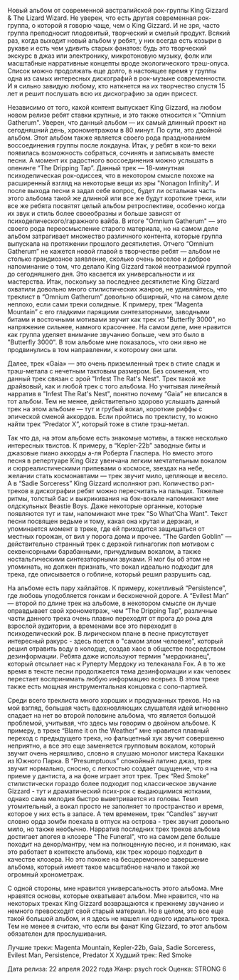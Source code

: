 Новый альбом от современной австралийской рок-группы King Gizzard & The Lizard Wizard. Не уверен, что есть другая современная рок-группа, о которой я говорю чаще, чем о King Gizzard. И не зря, часто группа преподносит плодовитый, творческий и смелый продукт. Всякий раз, когда выходит новый альбом у ребят, у них всегда есть козыри в рукаве и есть чем удивить старых фанатов: будь это творческий экскурс в джаз или электронику, микротоновую музыку, фолк или масштабные нарративные концепты вроде экологического трэш-опуса. Список можно продолжать еще долго, в настоящее время у группы одна из самых интересных дискографий в рок-музыке современности. И я сильно завидую любому, кто наткнется на их творчество спустя 15 лет и решит послушать всю их дискографию за один присест.

Независимо от того, какой контент выпускает King Gizzard, на любом новом релизе ребят ставки крупные, и это также относится к "Omnium Gatherum". Уверен, что данный альбом — их самый длинный проект на сегодняшний день, хронометражом в 80 минут. По сути, это двойной альбом. Этот альбом также является своего рода празднованием воссоединения группы после локдауна. Итак, у ребят в кои-то веки появилась возможность собраться, сочинять и записывать вместе песни. А момент их радостного воссоединения можно услышать в опенинге “The Dripping Tap”. Данный трек — 18-минутная психоделическая рок-одиссея, что в некотором смысле похоже на расширенный взгляд на некоторые вещи из эры "Nonagon Infinity". И после выхода песни я задал себе вопрос, будет ли остальная часть этого альбома такой же длинной или все же будут короткие треки, или все же ребята посвятят целый альбом ретроспективе, особенно когда их звук и стиль более своеобразны и больше зависят от психоделического/гаражного вайба. В итоге "Omnium Gatherum" — это своего рода переосмысление старого материала, но на самом деле альбом затрагивает множество различного контента, которые группа выпускала на протяжении прошлого десятилетия. Отчего “Omnium Gatherum” не кажется новой главой в творчестве ребят — альбом не столько грандиозное заявление, сколько очень веселое и доброе напоминание о том, что делало King Gizzard такой неотразимой группой до сегодняшнего дня. Это касается их универсальности и их мастерства. Итак, поскольку за последнее десятилетие King Gizzard охватили довольно много стилистических жанров, не удивляйтесь, что треклист в “Omnium Gatherum” довольно обширный, что на самом деле неплохо, если сами треки солидные. К примеру, трек “Magenta Mountain” с его гладкими парящими синтезаторными, заводными битами и восточными мотивами звучит как трек из "Butterfly 3000", но напряжение сильнее, намного красочнее. На самом деле, мне нравится как группа уделяет внимание звучанию больше, чем это было в "Butterfly 3000". В том альбоме мне показалось, что они явно не продвинулись в том направлении, к которому они шли.

Далее, трек «Gaia» — это очень приземленный трек в стиле сладж и трэш-метала с нечетным тактовым размером. Без сомнения, что данный трек связан с эрой "Infest The Rat's Nest". Трек такой же драйвовый, как и любой трек с того альбома. Но учитывая линейный нарратив в "Infest The Rat's Nest", понятно почему “Gaia” не вписался в тот альбом. Тем не менее, действительно здорово услышать данный трек на этом альбоме — тут и грубый вокал, короткие риффы с эпической сменой аккордов. Если пройтись по треклисту, то можно найти трек “Predator X”, который тоже в стиле трэш-метал.

Так что да, на этом альбоме есть знакомые мотивы, а также несколько интересных твистов. К примеру, в “Kepler-22b” заводные биты и джазовые пиано аккорды а-ля Роберта Гласпера. Но вместо этого песня в репертуаре King Gizz увенчана легким мечтательным вокалом и сюрреалистическими припевами о космосе, звездах на небе, желании стать космонавтами — трек звучит мило, цепляюще и весело. А в “Sadie Sorceress” King Gizzard исполняют рэп. Количество рэп-треков в дискографии ребят можно пересчитать на пальцах. Тяжелые ритмы, толстый бас и выкрикивания на бэк-вокале напоминают мне олдскульных Beastie Boys. Даже некоторые органные, которые появляются тут и там, напоминают мне трек "So What'Cha Want". Текст песни посвящен ведьме и тому, какая она крутая и дерзкая, и упоминается момент в треке, где ей приходится защищаться от местных горожан, от вил у порога дома и прочее. “The Garden Goblin” — действительно странный трек с дерзкой гипнагогик поп мотивом с секвенсорными барабанными, причудливым вокалом, а также ностальгическими синтезаторными звуками. Я мог бы об этом не упоминать, но должен признать, что вокал идеально подходит для трека, где описывается о гоблине, который решил разрушить сад.

На альбоме есть пару хайлайтов. К примеру, кокетливый “Persistence”, где любовь уподобляется гонкам и бесконечной дороге. А “Evilest Man” — второй по длине трек на альбоме, в некотором смысле он лучше оправдывает свой хронометраж, чем “The Dripping Tap”, различные части данного трека очень плавно переходят от прога до рока для взрослой аудитории, а временами все это переходит в психоделический рок. В лирическом плане в песне присутствует интересный ракурс - здесь поется о "самом злом человеке", который решил отравить воду в колодце, создав хаос в обществе посредством дезинформации. Ребята даже используют термин "мердокианец", который отсылает нас к Руперту Мердоку из телеканала Fox. А в то же время в тексте песни продолжается тема дезинформации и как человек перестает воспринимать любую информацию всерьез. В этом треке также есть мощная инструментальная концовка с соло-партией.

Среди всего треклиста много хороших и продуманных треков. Но на мой взгляд, большая часть вдохновляющих слушателя идей мгновенно спадает на нет во второй половине альбома, что является большой проблемой, учитывая, что здесь мы говорим о двойном альбоме. К примеру, в треке “Blame it on the Weather” мне нравится плавный переход с предыдущего трека, но фальцетный хук звучит совершенно неприятно, а все это еще заменяется групповым вокалом, который звучит очень неряшливо, словно я слушаю монолог мистера Какашки из Южного Парка. В “Presumptuous” спокойный латино джаз, трек звучит нормально, сносно, с легкостью создает ощущение, что я на приеме у дантиста, а на фоне играет этот трек. Трек “Red Smoke” стилистически гораздо более подходит под классическое звучание Gizzard - тут и драматический псих-рок с выдающимися нотками, однако сама мелодия быстро выветривается из головы. Темп утомительный, а вокал просто не заполняет то пространство и время, которое у них есть в запасе. А тем временем, трек “Candles” звучит словно орда зомби поехала в отпуск на острова - трек звучит довольно мило, но также необычно. Нарратив последних трех треков альбома достигает апогея в клозере "The Funeral", что на самом деле больше походит на декор/мантру, чем на полноценную песню, и я понимаю, как это работает в контексте альбома, как трек хорошо подходит в качестве клозера. Но это похоже на бесцеремонное завершение альбома, который имеет такое масштабное начало и такой же огромный хронометраж.

С одной стороны, мне нравится универсальность этого альбома. Мне нравятся основы, которые охватывает альбом. Мне нравится, что на некоторых треках King Gizzard возвращаются к прежнему звучанию и немного превосходят свой старый материал. Но в целом, это все еще такой большой альбом, и я здесь не нашел ни одного идеального трека. Тем не менее я считаю, что если вы фанат King Gizzard, то этот альбом обязателен для прослушивания.

Лучшие треки: Magenta Mountain, Kepler-22b, Gaia, Sadie Sorceress, Evilest Man, Persistence, Predator X
Худший трек: Red Smoke

Дата релиза: 22 апреля 2022 года
Жанр: psych rock
Оценка: STRONG 6
